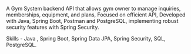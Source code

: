 A Gym System backend API that allows gym owner to manage inquiries, memberships, equipment, and plans, Focused on efficient API, Developed with Java, Spring Boot, Postman and PostgreSQL, implementing robust security features with Spring Security.

Skills - Java , Spring Boot, Spring Data JPA, Spring Security, SQL, PostgreSQL.
